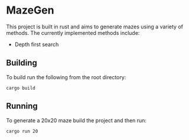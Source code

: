 # MazeGen

This project is built in rust and aims to generate mazes using a variety of methods. The currently implemented methods include:

 - Depth first search

## Building

To build run the following from the root directory:

```
cargo build
```

## Running

To generate a 20x20 maze build the project and then run:

```
cargo run 20
```

